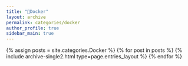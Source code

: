 ```yaml
---
title: "🐳Docker"
layout: archive
permalink: categories/docker
author_profile: true
sidebar_main: true
---
```


{% assign posts = site.categories.Docker %}
{% for post in posts %} {% include archive-single2.html type=page.entries_layout %} {% endfor %}